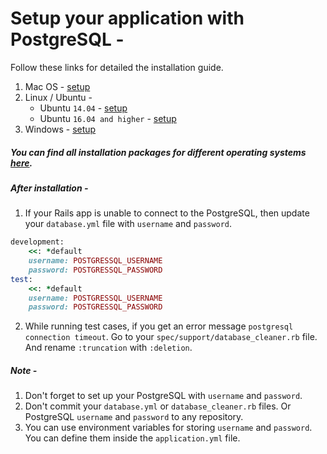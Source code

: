 # Setup your application with PostgreSQL -
Follow these links for detailed the installation guide.
1. Mac OS - [setup](https://postgresapp.com/)
2. Linux / Ubuntu -
   - Ubuntu `14.04` - [setup](https://www.digitalocean.com/community/tutorials/how-to-install-and-use-postgresql-on-ubuntu-14-04)
   - Ubuntu `16.04 and higher` - [setup](https://www.digitalocean.com/community/tutorials/how-to-install-and-use-postgresql-on-ubuntu-16-04)
3. Windows - [setup](https://www.postgresql.org/download/windows/)

##### You can find all installation packages for different operating systems [here](https://www.postgresql.org/download/).

##### After installation -
1. If your Rails app is unable to connect to the PostgreSQL, then update your `database.yml` file with `username` and `password`.
```ruby
development:
    <<: *default
    username: POSTGRESSQL_USERNAME
    password: POSTGRESSQL_PASSWORD
test:
    <<: *default
    username: POSTGRESSQL_USERNAME
    password: POSTGRESSQL_PASSWORD
```
2. While running test cases, if you get an error message `postgresql connection timeout`. Go to your `spec/support/database_cleaner.rb` file. And rename `:truncation` with `:deletion`.

##### Note -
1. Don't forget to set up your PostgreSQL with `username` and `password`.
2. Don't commit your `database.yml` or `database_cleaner.rb` files. Or PostgreSQL `username` and `password` to any repository.
3. You can use environment variables for storing `username` and `password`. You can define them inside the `application.yml` file.
